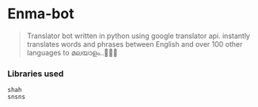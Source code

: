 # Enma-bot
>Translator bot written in python using google translator api.
>instantly translates words and phrases between English and over 100 other languages to മലയാളം..🤗🤗🤗

### Libraries used
```
shah
snsns
```
